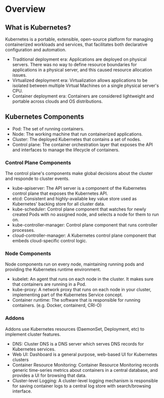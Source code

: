 # Overview

## What is Kubernetes?

Kubernetes is a portable, extensible, open-source platform for managing containerized workloads and services, that facilitates both declarative configuration and automation.

- Traditional deployment era: Applications are deployed on physical servers. There was no way to define resource boundaries for applications in a physical server, and this caused resource allocation issues.
- Virtualized deployment era: Virtualization allows applications to be isolated between multiple Virtual Machines on a single physical server's CPU.
- Container deployment era: Containers are considered lightweight and portable across clouds and OS distributions.

## Kubernetes Components

- Pod: The set of running containers.
- Node: The working machine that run containerized applications.
- Cluster: The deployed Kubernetes that contains a set of nodes.
- Control plane: The container orchestration layer that exposes the API and interfaces to manage the lifecycle of containers.

### Control Plane Components

The control plane's components make global decisions about the cluster and responde to cluster events.

- kube-apiserver: The API server is a component of the Kubernetes control plane that exposes the Kubernetes API.
- etcd: Consistent and highly-available key value store used as Kubernetes' backing store for all cluster data.
- kube-scheduler: Control plane component that watches for newly created Pods with no assigned node, and selects a node for them to run on.
- kube-controller-manager: Control plane component that runs controller processes.
- cloud-controller-manager: A Kubernetes control plane component that embeds cloud-specific control logic.

### Node Components

Node components run on every node, maintaining running pods and providing the Kubernetes runtime environment.

- kubelet: An agent that runs on each node in the cluster. It makes sure that containers are running in a Pod.
- kube-proxy: A network proxy that runs on each node in your cluster, implementing part of the Kubernetes Service concept.
- Container runtime: The software that is responsible for running containers. (e.g. Docker, containerd, CRI-O)

### Addons

Addons use Kubernetes resources (DaemonSet, Deployment, etc) to implement cluster features.

- DNS: Cluster DNS is a DNS server  which serves DNS records for Kubernetes services.
- Web UI: Dashboard is a general purpose, web-based UI for Kubernetes clusters
- Container Resource Monitoring: Container Resource Monitoring records generic time-series metrics about containers in a central database, and provides a UI for browsing that data.
- Cluster-level Logging: A cluster-level logging mechanism is responsible for saving container logs to a central log store with search/browsing interface.

